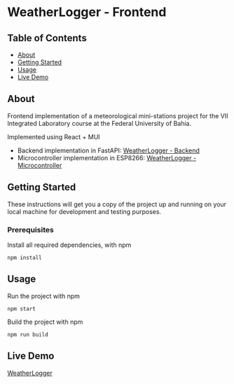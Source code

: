 # WeatherLogger - Frontend

## Table of Contents
+ [About](#about)
+ [Getting Started](#getting_started)
+ [Usage](#usage)
+ [Live Demo](#demo)

## About <a name = "about"></a>
Frontend implementation of a meteorological mini-stations project for the VII Integrated Laboratory course at the Federal University of Bahia.

Implemented using React + MUI

- Backend implementation in FastAPI: [WeatherLogger - Backend](https://github.com/b-rbmp/weatherlogger-backend)
- Microcontroller implementation in ESP8266: [WeatherLogger - Microcontroller](https://github.com/b-rbmp/weatherlogger-mcu)

## Getting Started <a name = "getting_started"></a>
These instructions will get you a copy of the project up and running on your local machine for development and testing purposes. 

### Prerequisites

Install all required dependencies, with npm

```
npm install
```

## Usage <a name = "usage"></a>

Run the project with npm

```
npm start
```

Build the project with npm

```
npm run build
```

## Live Demo <a name = "demo"></a>

[WeatherLogger](https://weatherlogger.vercel.app/)